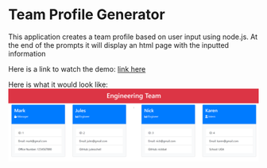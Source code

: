 # Team Profile Generator
This application creates a team profile based on user input using node.js. At the end of the prompts it will display an html page with the inputted information

Here is a link to watch the demo: [link here](https://drive.google.com/file/d/1oV-XnEFSn_-efRIbrhoOnGf5HA-qIrQ_/view)

Here is what it would look like: 
![Portfolio Site](./assets/screenshot.png)